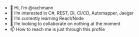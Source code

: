 - 👋 Hi, I’m @rachmann
- 👀 I’m interested in C#, REST, DI, CI/CD, Automapper, Jaeger
- 🌱 I’m currently learning React/Node
- 💞️ I’m looking to collaborate on nothing at the moment
- 📫 How to reach me is just through this profile

<!---
rachmann/rachmann is a ✨ special ✨ repository because its `README.md` (this file) appears on your GitHub profile.
You can click the Preview link to take a look at your changes.
--->
